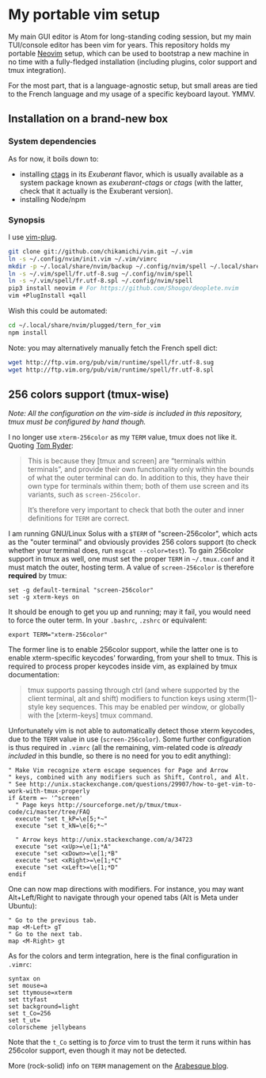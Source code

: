 My portable vim setup
=====================

My main GUI editor is Atom for long-standing coding session, but my main TUI/console editor has been vim for years. This repository holds my portable [Neovim](https://neovim.io/) setup, which can be used to bootstrap a new machine in no time with a fully-fledged installation (including plugins, color support and tmux integration).

For the most part, that is a language-agnostic setup, but small areas are tied to the French language and my usage of a specific keyboard layout. YMMV.

Installation on a brand-new box
-------------------------------

### System dependencies

As for now, it boils down to:

* installing [ctags](http://ctags.sourceforge.net/) in its *Exuberant* flavor, which is usually available as a system package known as *exuberant-ctags* or *ctags* (with the latter, check that it actually is the Exuberant version).
* installing Node/npm


### Synopsis

I use [vim-plug](https://github.com/junegunn/vim-plug).

``` bash
git clone git://github.com/chikamichi/vim.git ~/.vim
ln -s ~/.config/nvim/init.vim ~/.vim/vimrc
mkdir -p ~/.local/share/nvim/backup ~/.config/nvim/spell ~/.local/share/nvim/site/autoload/ ~/.local/share/nvim/plugged
ln -s ~/.vim/spell/fr.utf-8.sug ~/.config/nvim/spell
ln -s ~/.vim/spell/fr.utf-8.spl ~/.config/nvim/spell
pip3 install neovim # For https://github.com/Shougo/deoplete.nvim
vim +PlugInstall +qall
```

Wish this could be automated:

```sh
cd ~/.local/share/nvim/plugged/tern_for_vim
npm install
```

Note: you may alternatively manually fetch the French spell dict:

```bash
wget http://ftp.vim.org/pub/vim/runtime/spell/fr.utf-8.sug
wget http://ftp.vim.org/pub/vim/runtime/spell/fr.utf-8.spl
```

256 colors support (tmux-wise)
------------------------------

*Note: All the configuration on the vim-side is included in this repository, tmux must be configured by hand though.*

I no longer use `xterm-256color` as my `TERM` value, tmux does not like it. Quoting [Tom Ryder](http://blog.sanctum.geek.nz/term-strings/):

> This is because they [tmux and screen] are “terminals within terminals”, and provide their own functionality only within the bounds of what the outer terminal can do. In addition to this, they have their own type for terminals within them; both of them use screen and its variants, such as `screen-256color`.
> 
> It’s therefore very important to check that both the outer and inner definitions for `TERM` are correct.

I am running GNU/Linux Solus with a `$TERM` of "screen-256color", which acts as the "outer terminal" and obviously provides 256 colors support (to check whether your terminal does, run `msgcat --color=test`). To gain 256color support in tmux as well, one must set the proper `TERM` in `~/.tmux.conf` and it must match the outer, hosting term. A value of `screen-256color` is therefore **required** by tmux:

``` tmux
set -g default-terminal "screen-256color"
set -g xterm-keys on
```

It should be enough to get you up and running; may it fail, you would need to force the outer term. In your `.bashrc`, `.zshrc` or equivalent:

``` shell
export TERM="xterm-256color"
```

The former line is to enable 256color support, while the latter one is to enable xterm-specific keycodes' forwarding, from your shell to tmux. This is required to process proper keycodes inside vim, as explained by tmux documentation:

> tmux supports passing through ctrl (and where supported by the client terminal, alt and shift) modifiers to function keys using xterm(1)-style key sequences. This may be enabled per window, or globally with the [xterm-keys] tmux command.

Unfortunately vim is not able to automatically detect those xterm keycodes, due to the `TERM` value in use (`screen-256color`). Some further configuration is thus required in `.vimrc` (all the remaining, vim-related code is *already included* in this bundle, so there is no need for you to edit anything):

``` viml
" Make Vim recognize xterm escape sequences for Page and Arrow
" keys, combined with any modifiers such as Shift, Control, and Alt.
" See http://unix.stackexchange.com/questions/29907/how-to-get-vim-to-work-with-tmux-properly
if &term =~ '^screen'
  " Page keys http://sourceforge.net/p/tmux/tmux-code/ci/master/tree/FAQ
  execute "set t_kP=\e[5;*~"
  execute "set t_kN=\e[6;*~"

  " Arrow keys http://unix.stackexchange.com/a/34723
  execute "set <xUp>=\e[1;*A"
  execute "set <xDown>=\e[1;*B"
  execute "set <xRight>=\e[1;*C"
  execute "set <xLeft>=\e[1;*D"
endif
```

One can now map directions with modifiers. For instance, you may want Alt+Left/Right to navigate through your opened tabs (Alt is Meta under Ubuntu):

``` viml
" Go to the previous tab.
map <M-Left> gT
" Go to the next tab.
map <M-Right> gt
```

As for the colors and term integration, here is the final configuration in `.vimrc`:

``` viml
syntax on
set mouse=a
set ttymouse=xterm
set ttyfast
set background=light
set t_Co=256
set t_ut=
colorscheme jellybeans
```

Note that the `t_Co` setting is to *force* vim to trust the term it runs within has 256color support, even though it may not be detected.

More (rock-solid) info on `TERM` management on the [Arabesque blog](http://blog.sanctum.geek.nz/term-strings/).

